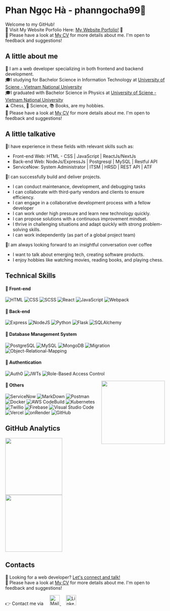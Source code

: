 # Phan Ngọc Hà - phanngocha99👋

Welcome to my GitHub!\
🌸 Visit My Website Porfolio Here:
<a href=""> My Website Porfolio!</a> 🌸\
📄 Please have a look at <a href=""> My CV</a> for more details about me. I'm open to feedback and suggestions!

## A little about me

💼 I am a web developer specializing in both frontend and backend development.\
🎓I studying for Bachelor Science in Information Technology at <a href="https://www.hcmus.edu.vn/"> University of Sciene - Vietnam National University</a>\
🎓I graduated with Bachelor Science in Physics at <a href="https://www.hcmus.edu.vn/"> University of Sciene - Vietnam National University </a>\
♟ Chess, 💫 Science, 📚 Books, are my hobbies.\
📄 Please have a look at <a href=""> My CV</a> for more details about me. I'm open to feedback and suggestions!

## A little talkative
📌I have experience in these fields with relevant skills such as:
- Front-end Web: HTML - CSS | JavaScript | ReactJs/NextJs
- Back-end Web: NodeJs/ExpressJs | Postgresql | MySQL | Restful API 
- ServiceNow: System Administrator | ITSM | HRSD | REST API | ATF

📌I can successfully build and deliver projects.
- I can conduct maintenance, development, and debugging tasks 
- I can collaborate with third-party vendors and clients to ensure efficiency.
- I can engage in a collaborative development process with a fellow developer
- I can work under high pressure and learn new technology quickly.
- I can propose solutions with a continuous improvement mindset.
- I thrive in challenging situations and adapt quickly with strong problem-solving skills. 
- I can work independently (as part of a global project team)

📌I am always looking forward to an insightful conversation over coffee
- I want to talk about emerging tech, creating software products.
- I enjoy hobbies like watching movies, reading books, and playing chess.

## Technical Skills

#### 📌 Front-end

![HTML](https://img.shields.io/static/v1?label=&message=HTML&color=orange&logo=html&logoColor=black&style=for-the-badge)
![CSS](https://img.shields.io/static/v1?label=&message=CSS&color=blue&logo=css&logoColor=black&style=for-the-badge)
![SCSS](https://img.shields.io/static/v1?label=&message=scss&color=pink&logo=scss&logoColor=white&style=for-the-badge)
![React](https://img.shields.io/static/v1?label=&message=react&color=blue&logo=react&logoColor=white&style=for-the-badge)
![JavaScript](https://img.shields.io/static/v1?label=&message=Javascript&color=yellow&logo=javascript&logoColor=black&style=for-the-badge)
![Webpack](https://img.shields.io/static/v1?label=&message=webpack-buildtool&color=orange&logo=webpack&logoColor=black&style=for-the-badge)

#### 📌 Back-end

![Express](https://img.shields.io/static/v1?label=&message=express&color=yellow&logo=express&logoColor=white&style=for-the-badge)
![NodeJS](https://img.shields.io/static/v1?label=&message=nodejs&color=green&logo=nodedotjs&logoColor=white&style=for-the-badge)
![Python](https://img.shields.io/static/v1?label=&message=python&color=blue&logo=python&logoColor=white&style=for-the-badge)
![Flask](https://img.shields.io/static/v1?label=&message=flask&color=cyan&logo=flask&logoColor=black&style=for-the-badge)
![SQLAlchemy](https://img.shields.io/static/v1?label=&message=SQLAlchemy&color=black&logo=SQLAlchemy&logoColor=white&style=for-the-badge)

#### 📌 Database Management System

![PostgreSQL](https://img.shields.io/static/v1?label=&message=PostgreSQL&color=blue&logo=PostgreSQL&logoColor=white&style=for-the-badge)
![MySQL](https://img.shields.io/static/v1?label=&message=MySQL&color=cyan&logo=MySQL&logoColor=black&style=for-the-badge)
![MongoDB](https://img.shields.io/static/v1?label=&message=mongodb&color=green&logo=mongodb&logoColor=white&style=for-the-badge)
![Migration](https://img.shields.io/static/v1?label=&message=Relational-Database-Migration&color=black&logo=&logoColor=black&style=for-the-badge)
![Object-Relational-Mapping](https://img.shields.io/static/v1?label=&message=Object-Relational-Mapping&color=black&logo=&logoColor=black&style=for-the-badge)

#### 📌 Authentication

![Auth0](https://img.shields.io/static/v1?label=&message=auth0&color=black&logo=auth0&logoColor=white&style=for-the-badge)
![JWTs](https://img.shields.io/static/v1?label=&message=JWTs&color=gray&logo=jwts&logoColor=white&style=for-the-badge)
![Role-Based Access Control](https://img.shields.io/static/v1?label=&message=Role-Based-Access-Control&color=black&logo=jwts&logoColor=white&style=for-the-badge)

<img padding="30px" align='right' src="img/pixel-girl-in-room.gif" weight="200px" height="200px">

#### 📌 Others

![ServiceNow](https://img.shields.io/static/v1?label=&message=Service-Now&color=brightgreen&logo=now&logoColor=black&style=for-the-badge)
![MarkDown](https://img.shields.io/static/v1?label=&message=MarkDown&color=black&logo=MarkDown&logoColor=white&style=for-the-badge)
![Postman](https://img.shields.io/static/v1?label=&message=Postman&color=orange&logo=Postman&logoColor=white&style=for-the-badge)
![Docker](https://img.shields.io/static/v1?label=&message=docker&color=blue&logo=docker&logoColor=black&style=for-the-badge)
![AWS CodeBuild](https://img.shields.io/static/v1?label=&message=AWS-CodeBuild-CI/CD&color=orange&logo=aws&logoColor=black&style=for-the-badge)
![Kubernetes](https://img.shields.io/static/v1?label=&message=Kubernetes&color=orange&logo=kubernetes&logoColor=black&style=for-the-badge)
![Twillio](https://img.shields.io/static/v1?label=&message=Twillio&color=black&logo=Twillio&logoColor=white&style=for-the-badge)
![Firebase](https://img.shields.io/static/v1?label=&message=Firebase&color=yellow&logo=Firebase&logoColor=white&style=for-the-badge)
![Visual Studio Code](https://img.shields.io/static/v1?label=&message=Visual-Studio-Code&color=cyan&logo=visualstudiocode&logoColor=white&style=for-the-badge)
![Vercel](https://img.shields.io/static/v1?label=&message=vercel&color=black&logo=vercel&logoColor=white&style=for-the-badge)
![onRender](https://img.shields.io/static/v1?label=&message=onRender&color=black&logo=onRender&logoColor=white&style=for-the-badge)
![GitHub](https://img.shields.io/static/v1?label=&message=GitHub&color=black&logo=GitHub&logoColor=white&style=for-the-badge)

## GitHub Analytics

<img height="180em" src="https://github-readme-stats-eight-theta.vercel.app/api?username=phanngocha99&show_icons=true&theme=omni&include_all_commits=true&count_private=true"/>
<img height="180em" src="https://github-readme-stats-eight-theta.vercel.app/api/top-langs/?username=phanngocha99&layout=compact&langs_count=8t&theme=omni"/>

## Contacts

📌 Looking for a web developer?
<a href="https://www.linkedin.com/in/phanngocha99/">Let's connect and talk!</a>\
📄 Please have a look at <a href=""> My CV</a> for more details about me. I'm open to feedback and suggestions!

👉 Contact me via &nbsp;&nbsp;&nbsp;
<span><a href="mailto:ngochaphan.work@gmail.com">
<img height="32" alt="Mail" src="img/gmail.png">
</a>&nbsp;&nbsp;&nbsp;
<a href="https://www.linkedin.com/in/phanngocha99/">
<img height="32" alt="LinkedIn" src="img/linkedin.png" />
</a></span>
